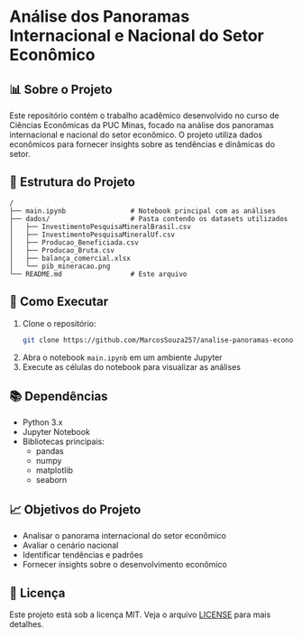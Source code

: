 # Análise dos Panoramas Internacional e Nacional do Setor Econômico

## 📊 Sobre o Projeto
Este repositório contém o trabalho acadêmico desenvolvido no curso de Ciências Econômicas da PUC Minas, focado na análise dos panoramas internacional e nacional do setor econômico. O projeto utiliza dados econômicos para fornecer insights sobre as tendências e dinâmicas do setor.

## 📁 Estrutura do Projeto
```
/
├── main.ipynb                # Notebook principal com as análises
├── dados/                    # Pasta contendo os datasets utilizados
│   ├── InvestimentoPesquisaMineralBrasil.csv
│   ├── InvestimentoPesquisaMineralUf.csv
│   ├── Producao_Beneficiada.csv
│   ├── Producao_Bruta.csv
│   ├── balança_comercial.xlsx
│   └── pib_mineracao.png
└── README.md                 # Este arquivo
```

## 🚀 Como Executar
1. Clone o repositório:
   ```bash
   git clone https://github.com/MarcosSouza257/analise-panoramas-economicos-puc.git
   ```
2. Abra o notebook `main.ipynb` em um ambiente Jupyter
3. Execute as células do notebook para visualizar as análises

## 📚 Dependências
- Python 3.x
- Jupyter Notebook
- Bibliotecas principais:
  - pandas
  - numpy
  - matplotlib
  - seaborn

## 📈 Objetivos do Projeto
- Analisar o panorama internacional do setor econômico
- Avaliar o cenário nacional
- Identificar tendências e padrões
- Fornecer insights sobre o desenvolvimento econômico

## 📝 Licença
Este projeto está sob a licença MIT. Veja o arquivo [LICENSE](LICENSE) para mais detalhes. 